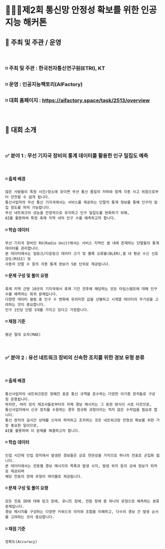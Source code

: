 # 💁🏻‍♂️제2회 통신망 안정성 확보를 위한 인공지능 해커톤

## 📌 주최 및 주관 / 운영

<br>

### ◽ 주최 및 주관 : 한국전자통신연구원(ETRI), KT
### ◽ 운영 : 인공지능팩토리(AIFactory)
### ◽ 대회 홈페이지 : https://aifactory.space/task/2513/overview

<br>

## 📌 대회 소개

<br>

### ✅ 분야 1 : 무선 기지국 장비의 통계 데이터를 활용한 인구 밀집도 예측

<br>

#### ◽ 출제 배경
    많은 사람들이 특정 시간/장소에 모이면 무선 통신 품질의 저하와 함께 각종 사고 위험으로부터 안전할 수 없게 됩니다.
    통신사업자의 무선 통신 기지국에서는 서비스를 제공하는 단말의 통계 정보를 통해 인구의 밀집 정도를 파악 가능합니다.
    무선 네트워크의 성능을 안정적으로 유지하고 인구 밀집도를 완화하기 위해,
    AI를 활용하여 특정 축제 지역 내의 인구 수를 예측하고자 합니다.
#### ◽ 학습 데이터
    무선 기지국 장비인 RU(Radio Unit)에서는 서비스 지역인 셀 내에 존재하는 단말들의 통계 데이터를 관리합니다.
    본 데이터에서는 업링크/다운링크 데이터 크기 및 블록 오류율(BLER),셀 내 평균 수신 신호 강도(RSSI) 및
    사용자 단말 수 등의 각종 통계 정보가 5분 단위로 제공됩니다.
#### ◽ 문제 구성 및 풀이 요령
    축제 지역 근방 10곳의 기지국에서 축제 기간 전후에 해당하는 모든 타임스탬프에 대해 인구 수를 예측하는 회귀 문제입니다.
    다양한 데이터 컬럼 중 인구 수 변화에 유의미한 값을 선별하고 시계열 데이터의 주기성을 고려하는 것이 중요합니다.
    인구 1인당 단말 1대를 가지고 있다고 가정합니다.
#### ◽ 채점 기준
    평균 절대 오차(MAE)

<br>

### ✅ 분야 2 : 유선 네트워크 장비의 신속한 조치를 위한 경보 유형 분류

<br>

#### ◽ 출제 배경
    통신사업자의 네트워크망은 정해진 표준 통신 규격을 준수하는 다양한 이기종 장치들로 구성 및 운용됩니다.
    하지만, 여러 장치 제조사들로부터의 자체 경보 메시지는 그 표현 방식이 서로 다르므로,
    통신사업자에서 신규 장치를 수용하는 경우 정규화 과정이라는 적지 않은 수작업을 필요로 합니다.
    통신 장치의 실시간 상태를 신속히 파악하고 조치하는 것은 네트워크망 안정성 확보를 위한 가장 중요한 일이므로,
    AI를 활용하여 이 문제를 해결하고자 합니다.
#### ◽ 학습 데이터
    인접 시간에 인접 장치에서 발생한 경보들은 상호 연관성을 가지므로 하나의 전표로 군집화 됩니다.
    본 데이터에서는 전표별 경보 메시지의 목록과 발생 시각, 발생 위치 등의 상세 정보가 피처로 제공되며
    해당 전표의 장애 유형이 레이블로 제공됩니다.
#### ◽ 문제 구성 및 풀이 요령
    모든 전표 ID에 대해 링크 장애, 유니트 장애, 전원 장애 중 하나의 유형으로 예측하는 분류 문제입니다.
    경보 메시지를 구성하는 다양한 키워드의 의미와 조합을 이해하고, 다수의 경보 간 발생 순서를 고려하는 것이 중요합니다.
#### ◽ 채점 기준
    정확도(Accuracy)